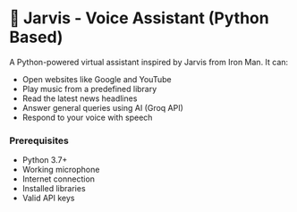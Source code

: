 # 🤖 Jarvis - Voice Assistant (Python Based)

A Python-powered virtual assistant inspired by Jarvis from Iron Man. It can:
- Open websites like Google and YouTube
- Play music from a predefined library
- Read the latest news headlines
- Answer general queries using AI (Groq API)
- Respond to your voice with speech

### Prerequisites
- Python 3.7+
- Working microphone
- Internet connection
- Installed libraries
- Valid API keys





